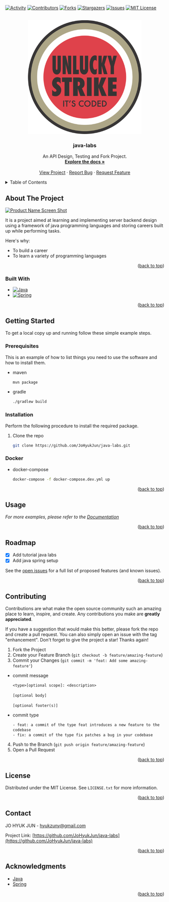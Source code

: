 <a name="readme-top"></a>


[![Activity][activity-shield]][activity-url]
[![Contributors][contributors-shield]][contributors-url]
[![Forks][forks-shield]][forks-url]
[![Stargazers][stars-shield]][stars-url]
[![Issues][issues-shield]][issues-url]
[![MIT License][license-shield]][license-url]



<!-- PROJECT LOGO -->
<br />
<div align="center">
  <a href="https://github.com/JoHyukJun/java-labs">
    <img src="images/logo.png" alt="Logo" width="360" height="360">
  </a>

  <h3 align="center">java-labs</h3>

  <p align="center">
    An API Design, Testing and Fork Project.
    <br />
    <a href="https://github.com/JoHyukJun/java-labs"><strong>Explore the docs »</strong></a>
    <br />
    <br />
    <a href="https://github.com/JoHyukJun/java-labs">View Project</a>
    ·
    <a href="https://github.com/JoHyukJun/java-labs/issues">Report Bug</a>
    ·
    <a href="https://github.com/JoHyukJun/java-labs/issues">Request Feature</a>
  </p>
</div>



<!-- TABLE OF CONTENTS -->
<details>
  <summary>Table of Contents</summary>
  <ol>
    <li>
      <a href="#about-the-project">About The Project</a>
      <ul>
        <li><a href="#built-with">Built With</a></li>
      </ul>
    </li>
    <li>
      <a href="#getting-started">Getting Started</a>
      <ul>
        <li><a href="#prerequisites">Prerequisites</a></li>
        <li><a href="#installation">Installation</a></li>
      </ul>
    </li>
    <li><a href="#usage">Usage</a></li>
    <li><a href="#roadmap">Roadmap</a></li>
    <li><a href="#contributing">Contributing</a></li>
    <li><a href="#license">License</a></li>
    <li><a href="#contact">Contact</a></li>
    <li><a href="#acknowledgments">Acknowledgments</a></li>
  </ol>
</details>



<!-- ABOUT THE PROJECT -->
## About The Project

[![Product Name Screen Shot][product-screenshot]](https://github.com/JoHyukJun/java-labs)

It is a project aimed at learning and implementing server backend design using a framework of java programming languages and storing careers built up while performing tasks.

Here's why:
* To build a career
* To learn a variety of programming languages

<p align="right">(<a href="#readme-top">back to top</a>)</p>



### Built With


* [![Java][Java]][Java-url]
* [![Spring][Spring]][Spring-url]

<p align="right">(<a href="#readme-top">back to top</a>)</p>



<!-- GETTING STARTED -->
## Getting Started

To get a local copy up and running follow these simple example steps.

### Prerequisites

This is an example of how to list things you need to use the software and how to install them.
* maven
  ```sh
  mvn package
  ```

* gradle
  ```sh
  ./gradlew build
  ```


### Installation

Perform the following procedure to install the required package.

1. Clone the repo
   ```sh
   git clone https://github.com/JoHyukJun/java-labs.git
   ```

### Docker
* docker-compose
  ```sh
  docker-compose -f docker-compose.dev.yml up
  ```

<p align="right">(<a href="#readme-top">back to top</a>)</p>



<!-- USAGE EXAMPLES -->
## Usage

_For more examples, please refer to the [Documentation](https://github.com/JoHyukJun/java-labs)_

<p align="right">(<a href="#readme-top">back to top</a>)</p>



<!-- ROADMAP -->
## Roadmap

- [x] Add tutorial java labs
- [x] Add java spring setup

See the [open issues](https://github.com/JoHyukJun/java-labs/issues) for a full list of proposed features (and known issues).

<p align="right">(<a href="#readme-top">back to top</a>)</p>



<!-- CONTRIBUTING -->
## Contributing

Contributions are what make the open source community such an amazing place to learn, inspire, and create. Any contributions you make are **greatly appreciated**.

If you have a suggestion that would make this better, please fork the repo and create a pull request. You can also simply open an issue with the tag "enhancement".
Don't forget to give the project a star! Thanks again!

1. Fork the Project
2. Create your Feature Branch (`git checkout -b feature/amazing-feature`)
3. Commit your Changes (`git commit -m 'feat: Add some amazing-feature'`)
* commit message
  ```git
  <type>[optional scope]: <description>
  
  [optional body]

  [optional footer(s)]
  ```
* commit type
  ```git
  - feat: a commit of the type feat introduces a new feature to the codebase
  - fix: a commit of the type fix patches a bug in your codebase
  ```
4. Push to the Branch (`git push origin feature/amazing-feature`)
5. Open a Pull Request

<p align="right">(<a href="#readme-top">back to top</a>)</p>



<!-- LICENSE -->
## License

Distributed under the MIT License. See `LICENSE.txt` for more information.

<p align="right">(<a href="#readme-top">back to top</a>)</p>



<!-- CONTACT -->
## Contact

JO HYUK JUN - hyukzuny@gmail.com

Project Link: [https://github.com/JoHyukJun/java-labs](https://github.com/JoHyukJun/java-labs)

<p align="right">(<a href="#readme-top">back to top</a>)</p>



<!-- ACKNOWLEDGMENTS -->
## Acknowledgments

* [Java](https://www.java.com/)
* [Spring](https://www.spring.io/)

<p align="right">(<a href="#readme-top">back to top</a>)</p>



<!-- MARKDOWN LINKS & IMAGES -->
<!-- https://www.markdownguide.org/basic-syntax/#reference-style-links -->
[contributors-shield]: https://img.shields.io/github/contributors/JoHyukJun/java-labs.svg?style=for-the-badge
[contributors-url]: https://github.com/JoHyukJun/java-labs/graphs/contributors
[activity-shield]: https://img.shields.io/github/commit-activity/m/JoHyukJun/java-labs.svg?style=for-the-badge
[activity-url]: https://github.com/JoHyukJun/java-labs/pulse
[forks-shield]: https://img.shields.io/github/forks/JoHyukJun/java-labs.svg?style=for-the-badge
[forks-url]: https://github.com/JoHyukJun/java-labs/network/members
[stars-shield]: https://img.shields.io/github/stars/JoHyukJun/java-labs.svg?style=for-the-badge
[stars-url]: https://github.com/JoHyukJun/java-labs/stargazers
[issues-shield]: https://img.shields.io/github/issues/JoHyukJun/java-labs.svg?style=for-the-badge
[issues-url]: https://github.com/JoHyukJun/java-labs/issues
[license-shield]: https://img.shields.io/github/license/JoHyukJun/java-labs.svg?style=for-the-badge
[license-url]: https://github.com/JoHyukJun/java-labs/blob/master/LICENSE
[product-screenshot]: images/screenshot.png
[Java]: https://img.shields.io/badge/java-000000?style=for-the-badge&logo=java&logoColor=white
[Java-url]: https://www.java.com/
[Spring]: https://img.shields.io/badge/spring-000000?style=for-the-badge&logo=spring&logoColor=white
[Spring-url]: https://www.spirng.io/